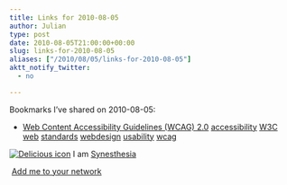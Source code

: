 ```yaml
---
title: Links for 2010-08-05
author: Julian
type: post
date: 2010-08-05T21:00:00+00:00
slug: links-for-2010-08-05 
aliases: ["/2010/08/05/links-for-2010-08-05"]
aktt_notify_twitter:
  - no

---
```

Bookmarks I&#8217;ve shared on 2010-08-05:

  * [Web Content Accessibility Guidelines (WCAG) 2.0][1] 
    [accessibility][2] [W3C][3] [web][4] [standards][5] [webdesign][6] [usability][7] [wcag][8] </li> </ul> 
    
    <p class="deliciouslink">
      <a href="https://del.icio.us/synesthesia" title="See all my bookmarks on del.icio.us"><img src="https://www.synesthesia.co.uk/images/deliciousicon.jpg" alt="Delicious icon" /></a>&nbsp;I am <a href="https://del.icio.us/synesthesia" title="See all my bookmarks on del.icio.us">Synesthesia</a>
    </p>
    
    <p class="deliciouslink">
      <a href="https://del.icio.us/network?add=synesthesia" title="Add me to your del.icio.us network"><img src="https://www.synesthesia.co.uk/images/add.gif" alt="" /></a>&nbsp;<a href="https://del.icio.us/network?add=synesthesia" title="Add me to your del.icio.us network">Add me to your network</a>
    </p>

 [1]: https://www.w3.org/TR/WCAG20/
 [2]: https://delicious.com/synesthesia/accessibility
 [3]: https://delicious.com/synesthesia/W3C
 [4]: https://delicious.com/synesthesia/web
 [5]: https://delicious.com/synesthesia/standards
 [6]: https://delicious.com/synesthesia/webdesign
 [7]: https://delicious.com/synesthesia/usability
 [8]: https://delicious.com/synesthesia/wcag